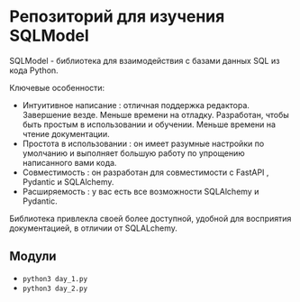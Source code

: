 # Репозиторий для изучения SQLModel
SQLModel - библиотека для взаимодействия с базами данных SQL из кода Python.

Ключевые особенности:
- Интуитивное написание : отличная поддержка редактора. Завершение везде. Меньше времени на отладку. Разработан, чтобы 
быть простым в использовании и обучении. Меньше времени на чтение документации.
- Простота в использовании : он имеет разумные настройки по умолчанию и выполняет большую работу по упрощению 
написанного вами кода.
- Совместимость : он разработан для совместимости с FastAPI , Pydantic и SQLAlchemy.
- Расширяемость : у вас есть все возможности SQLAlchemy и Pydantic.

Библиотека привлекла своей более доступной, удобной для восприятия документацией, в отличии от SQLALchemy.


## Модули

- `python3 day_1.py`
- `python3 day_2.py`
